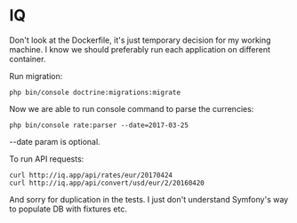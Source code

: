 IQ
==

Don't look at the Dockerfile, it's just temporary decision for my working machine. I know we should preferably run
each application on different container.

Run migration:

`php bin/console doctrine:migrations:migrate`

Now we are able to run console command to parse the currencies:

`php bin/console rate:parser --date=2017-03-25`

--date param is optional.

To run API requests:

```
curl http://iq.app/api/rates/eur/20170424
curl http://iq.app/api/convert/usd/eur/2/20160420
```

And sorry for duplication in the tests. I just don't understand Symfony's way to populate DB with fixtures etc.
